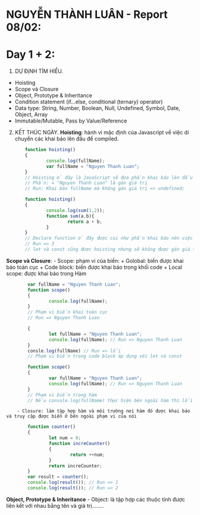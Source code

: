 # NGUYỄN THÀNH LUÂN - Report 08/02:
# Day 1 + 2:
1. DỰ ĐịNH TÌM HIỂU.
* Hoisting
* Scope và Closure
* Object, Prototype & Inheritance
* Condition statement (if...else, conditional (ternary) operator)
* Data type: String, Number, Boolean, Null, Undefined, Symbol, Date, Object, Array
* Immutable/Mutable, Pass by Value/Reference

2. KẾT THÚC NGÀY.
**Hoisting**: hành vi mặc định của Javascript về việc di chuyển các khai báo lên đầu để compiled.
 ```js
        function hoisting()
        {
                console.log(fullName);
                var fullName = "Nguyen Thanh Luan";
        }
        // Hoisting ở đây là JavaScript sẽ đưa phần khai báo lên đầu là: "var = fullName"
        // Phần: = "Nguyen Thanh Luan" là gán giá trị
        // Run: Khai báo fullName mà không gán giá trị => undefined;

        function hoisting()
        {
                console.log(sum(1,2));
                function sum(a,b){
                        return a + b;
                }
        }
        // Declare function ở đây được coi như phần khai báo nên việc hoisting sẽ đưa cả hàm lên trên
        // Run => 3
        // let và const cũng được hoisting nhưng sẽ không được gán giá trị mặc định mà sẽ được đưa vào Temporal Dead Zone
```        

**Scope và Closure**:
        - Scope: phạm vi của biến:
                + Golobal: biến được khai báo toàn cục
                + Code block: biến được khai báo trong khối code
                + Local scope: được khai báo trong Hàm
        
```js
        var fullName = "Nguyen Thanh Luan";
        function scope()
        {
                console.log(fullName);
        }
        // Phạm vi biến khai toàn cục
        // Run => Nguyen Thanh Luan

        {
                let fullName = "Nguyen Thanh Luan";
                console.log(fullName); // Run => Nguyen Thanh Luan
        }
        consle.log(fullName) // Run => lỗi
        // Phạm vi biến trong code block áp dụng với let và const

        function scope()
        {
                var fullName = "Nguyen Thanh Luan";
                console.log(fullName); // Run => Nguyen Thanh Luan
        }
        // Phạm vi biến trong hàm
        // Nếu console.log(fullName) thực hiện bên ngoài hàm thì lỗi
```
        
        - Closure: làm tập hợp hàm và môi trường nơi hàm đó được khai báo và truy cập được biến ở bên ngoài phạm vi của nói

```js
        function counter()
        {
                let num = 0;
                function increCounter()
                {
                        return ++num;
                }
                return increCounter;
        }
        var result = counter();
        console.log(result()); // Run => 1
        console.log(result()); // Run => 2
```

**Object, Prototype & Inheritance**
        - Object: là tập hợp các thuộc tính được liên kết với nhau bằng tên và giá trị........
